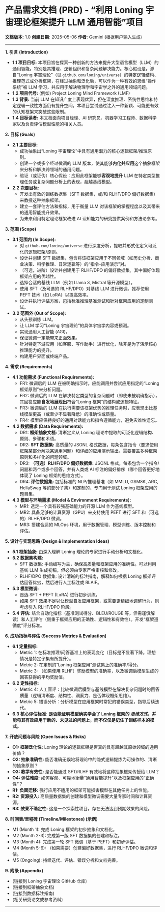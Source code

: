 # 产品需求文档 (PRD) - “利用 Loning 宇宙理论框架提升 LLM 通用智能”项目

**文档版本:** 1.0
**创建日期:** 2025-05-06
**作者:** Gemini (根据用户输入生成)

---

**1. 引言 (Introduction)**

* **1.1 项目目标:** 本项目旨在探索一种创新的方法来提升大型语言模型（LLM）的通用智能，特别是其推理、逻辑组织和复杂问题解决能力。核心假设是，源自“Loning 宇宙理论”（见 `github.com/loning/universe`）的特定逻辑结构、推理范式或分析框架，在经过抽象和泛化后，可以作为一种有效的思维“操作系统”被 LLM 学习，并应用于解决物理学和宇宙学之外的通用领域问题。
* **1.2 项目代号:** (例如) Project Loning Mind Framework (LMF)
* **1.3 背景:** 当前 LLM 在知识广度上表现优异，但在深度推理、系统性思维和特定逻辑一致性方面仍有提升空间。本项目尝试通过注入一种新颖、可能更有效的认知框架来突破这些限制。
* **1.4 目标读者:** 本文档面向项目经理、AI 研究员、机器学习工程师、数据科学家以及负责评估模型性能的相关人员。

**2. 目标 (Goals)**

* **2.1 主要目标:**
    * 成功抽象出“Loning 宇宙理论”中具有通用潜力的核心逻辑框架/推理原则。
    * 创建一个或多个经过微调的 LLM 版本，使其能够**内化并应用**这个抽象框架来分析和解决跨领域的通用问题。
    * 验证（或证伪）核心假设：应用此框架能够**客观地提升** LLM 在特定类型推理任务或复杂问题分析上的表现，超越基线模型。
* **2.2 次要目标:**
    * 开发出有效的训练数据集（SFT 数据集，或/和 RLHF/DPO 偏好数据集）来教授这种抽象框架。
    * 建立一套评估方法和指标，用于衡量 LLM 对该框架的掌握程度以及其带来的通用智能提升效果。
    * 为未来利用特定理论框架改进 AI 认知能力的研究提供案例和方法论参考。

**3. 范围 (Scope)**

* **3.1 范围内 (In Scope):**
    * 对 `github.com/loning/universe` 进行深度分析，提取并形式化定义可泛化的逻辑框架/原则。
    * 设计并创建 SFT 数据集，包含将该框架应用于不同领域（如历史分析、商业决策、科学推理、日常逻辑等）的“指令-应用演示”对。
    * （可选，进阶）设计并创建用于 RLHF/DPO 的偏好数据集，其中偏好体现框架应用的优越性。
    * 选择合适的基线 LLM（例如 Llama 3, Mistral 等开源模型）。
    * 使用 SFT（及可选的 RLHF/DPO）对基线 LLM 进行微调。推荐使用 PEFT 技术（如 LoRA）以提高效率。
    * 设计并执行评估方案，包括标准推理基准测试和针对框架应用的定制测试。
* **3.2 范围外 (Out of Scope):**
    * 从头预训练 LLM。
    * 让 LLM 学习“Loning 宇宙理论”的具体宇宙学内容或预测。
    * 实现通用人工智能 (AGI)。
    * 保证微调一定能带来正面效果。
    * 针对特定下游应用（如客服、写作助手）进行优化，除非是为了演示核心推理能力的提升。
    * 构建用户界面或终端产品。

**4. 需求 (Requirements)**

* **4.1 功能需求 (Functional Requirements):**
    * FR1: 微调后的 LLM 在被明确指示时，应能调用并尝试应用指定的“Loning 框架原则”来分析问题。
    * FR2: 微调后的 LLM 在解决特定类型的复杂问题时（即使未被明确指示），其回答应能**自发地展现出**符合“Loning 框架”的结构或逻辑特征。
    * FR3: 微调后的 LLM 在执行需要该框架优势的推理任务时，应表现出比基线模型更高（或至少不显著降低）的准确性或质量。
    * FR4: 模型应保持良好的通用对话能力和指令遵循能力，避免灾难性遗忘。
* **4.2 数据需求 (Data Requirements):**
    * DR1: **框架抽象文档:** 清晰定义从 Loning 理论中提取的可泛化逻辑结构、原则、步骤和术语。
    * DR2: **SFT 数据集:** 高质量的 JSONL 格式数据，每条包含指令（要求使用框架某部分解决某通用问题）和详细的应用演示输出。需要覆盖多种框架原则和多样化的问题领域。
    * DR3: **（可选）RLHF/DPO 偏好数据集:** JSONL 格式，每条包含一个指令/问题和两个或多个回答，并有人类或 AI 标注的偏好排序（哪个回答更好地体现了 Loning 框架的思维方式）。
    * DR4: **评估数据集:** 包括标准的 NLP/推理基准（如 MMLU, GSM8K, ARC, HellaSwag 等的部分子集）和定制的、专门用于测试 Loning 框架应用的题目集。
* **4.3 模型与环境需求 (Model & Environment Requirements):**
    * MR1: 选定一个具有较强基础能力的开源 LLM 作为基线模型。
    * MR2: 具备足够的计算资源（GPU）来支持使用 PEFT 进行 SFT 和（可选的）RLHF/DPO 微调。
    * MR3: 搭建合适的 MLOps 环境，用于数据管理、模型训练、版本控制和评估。

**5. 设计与实现思路 (Design & Implementation Ideas)**

* **5.1 框架抽象:** 由深入理解 Loning 理论的专家进行手动分析和文档化。
* **5.2 数据集构建:**
    * SFT 数据集: 手动编写为主，确保高质量和框架应用的准确性。可以利用基线 LLM 生成初稿，但必须由专家严格审核和修改。
    * RLHF/DPO 数据集: 设计清晰的标注指南，解释如何根据 Loning 框架评估回答优劣，然后进行人工标注或 RLAIF。
* **5.3 模型微调:**
    * 首选 SFT + PEFT (LoRA) 进行初步训练。
    * 如果 SFT 效果不足以让模型自发应用框架，或需要更精细地调整行为，则考虑引入 RLHF/DPO 阶段。
* **5.4 评估:** 结合自动化指标（基准测试得分、BLEU/ROUGE 等，但需谨慎解读）和人工评估（侧重于框架应用的正确性、逻辑性和有效性）。开发“框架遵循度”评分标准。

**6. 成功指标与评估 (Success Metrics & Evaluation)**

* **6.1 定量指标:**
    * Metric 1: 在标准推理/问答基准上的表现变化（目标是不显著下降，理想情况是特定子集有所提升）。
    * Metric 2: 在定制的“Loning 框架应用”测试集上的准确率/得分。
    * Metric 3: （如果使用 RLHF）奖励模型的准确率，以及微调后模型生成的回答获得的平均奖励值。
* **6.2 定性指标:**
    * Metric 4: 人工盲评：比较微调后模型与基线模型在解决复杂问题时的回答质量（逻辑清晰度、结构性、洞察力、是否体现框架思维）。
    * Metric 5: 错误分析：分析模型在应用框架时常犯的错误类型，指导后续迭代。
* **6.3 核心评估标准:** **是否能证明模型确实学会了 Loning 框架的 *思维方式*，并能将其有效应用于新的、未见过的问题上，而不仅仅是记住了训练样本的模式。**

**7. 开放问题与风险 (Open Issues & Risks)**

* **O1: 框架泛化性:** Loning 理论的逻辑框架是否真的具有超越其原始领域的通用价值？
* **O2: 抽象准确性:** 能否准确无误地将理论中的隐式逻辑提炼为可操作的、清晰的抽象原则？
* **O3: 教学有效性:** 是否能通过 SFT/RLHF 有效地将这种抽象框架传授给 LLM？
* **O4: 评估难度:** 如何客观、可靠地衡量“通用智能提升”以及框架应用的“正确性”？
* **R1: 负面迁移:** 强行应用不适用的框架可能损害模型在其他任务上的性能。
* **R2: 资源投入:** 高质量数据集的创建和模型微调需要大量专家时间和计算资源。
* **R3: 效果不确定性:** 这是一个探索性项目，存在无法达到预期效果的风险。

**8. 时间表/里程碑 (Timeline/Milestones) (示例)**

* M1 (Month 1): 完成 Loning 框架的初步抽象和文档化。
* M2 (Month 2-3): 完成第一版 SFT 数据集的创建和标注。
* M3 (Month 4): 完成第一轮 SFT 微调（基于 PEFT）和初步评估。
* M4 (Month 5-6): （如果需要）创建偏好数据集，进行 RLHF/DPO 微调和评估。
* M5 (Ongoing): 持续迭代、评估、错误分析和文档完善。

**9. 附录 (Appendix)**

* (链接到 Loning 宇宙理论 GitHub 仓库)
* (链接到框架抽象文档)
* (链接到数据标注指南)
* (相关研究论文或参考资料)

---
